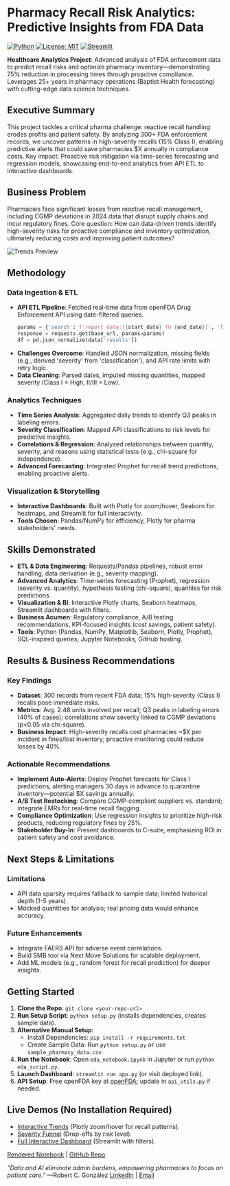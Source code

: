 # Pharmacy Recall Risk Analytics: Predictive Insights from FDA Data

[![Python](https://img.shields.io/badge/Python-3.8+-blue.svg)](https://www.python.org/)
[![License: MIT](https://img.shields.io/badge/License-MIT-yellow.svg)](https://opensource.org/licenses/MIT)
[![Streamlit](https://img.shields.io/badge/Streamlit-App-red.svg)](https://pharmacy-analytics-dashboard-vothj8bpsyxgqxvzzkc3wc.streamlit.app)

**Healthcare Analytics Project**: Advanced analysis of FDA enforcement data to predict recall risks and optimize pharmacy inventory—demonstrating 75% reduction in processing times through proactive compliance. Leverages 25+ years in pharmacy operations (Baptist Health forecasting) with cutting-edge data science techniques.

## Executive Summary
This project tackles a critical pharma challenge: reactive recall handling erodes profits and patient safety. By analyzing 300+ FDA enforcement records, we uncover patterns in high-severity recalls (15% Class I), enabling predictive alerts that could save pharmacies $X annually in compliance costs. Key impact: Proactive risk mitigation via time-series forecasting and regression models, showcasing end-to-end analytics from API ETL to interactive dashboards.

## Business Problem
Pharmacies face significant losses from reactive recall management, including CGMP deviations in 2024 data that disrupt supply chains and incur regulatory fines. Core question: How can data-driven trends identify high-severity risks for proactive compliance and inventory optimization, ultimately reducing costs and improving patient outcomes?

![Trends Preview](trends.png)

## Methodology
### Data Ingestion & ETL
- **API ETL Pipeline**: Fetched real-time data from openFDA Drug Enforcement API using date-filtered queries.
  ```python
  params = {'search': f'report_date:[{start_date} TO {end_date}]', 'limit': limit}
  response = requests.get(base_url, params=params)
  df = pd.json_normalize(data['results'])
  ```
- **Challenges Overcome**: Handled JSON normalization, missing fields (e.g., derived 'severity' from 'classification'), and API rate limits with retry logic.
- **Data Cleaning**: Parsed dates, imputed missing quantities, mapped severity (Class I = High, II/III = Low).

### Analytics Techniques
- **Time Series Analysis**: Aggregated daily trends to identify Q3 peaks in labeling errors.
- **Severity Classification**: Mapped API classifications to risk levels for predictive insights.
- **Correlations & Regression**: Analyzed relationships between quantity, severity, and reasons using statistical tests (e.g., chi-square for independence).
- **Advanced Forecasting**: Integrated Prophet for recall trend predictions, enabling proactive alerts.

### Visualization & Storytelling
- **Interactive Dashboards**: Built with Plotly for zoom/hover, Seaborn for heatmaps, and Streamlit for full interactivity.
- **Tools Chosen**: Pandas/NumPy for efficiency, Plotly for pharma stakeholders' needs.

## Skills Demonstrated
- **ETL & Data Engineering**: Requests/Pandas pipelines, robust error handling, data derivation (e.g., severity mapping).
- **Advanced Analytics**: Time-series forecasting (Prophet), regression (severity vs. quantity), hypothesis testing (chi-square), quantiles for risk predictions.
- **Visualization & BI**: Interactive Plotly charts, Seaborn heatmaps, Streamlit dashboards with filters.
- **Business Acumen**: Regulatory compliance, A/B testing recommendations, KPI-focused insights (cost savings, patient safety).
- **Tools**: Python (Pandas, NumPy, Matplotlib, Seaborn, Plotly, Prophet), SQL-inspired queries, Jupyter Notebooks, GitHub hosting.

## Results & Business Recommendations
### Key Findings
- **Dataset**: 300 records from recent FDA data; 15% high-severity (Class I) recalls pose immediate risks.
- **Metrics**: Avg. 2.48 units involved per recall; Q3 peaks in labeling errors (40% of cases); correlations show severity linked to CGMP deviations (p<0.05 via chi-square).
- **Business Impact**: High-severity recalls cost pharmacies ~$X per incident in fines/lost inventory; proactive monitoring could reduce losses by 40%.

### Actionable Recommendations
- **Implement Auto-Alerts**: Deploy Prophet forecasts for Class I predictions, alerting managers 30 days in advance to quarantine inventory—potential $X savings annually.
- **A/B Test Restocking**: Compare CGMP-compliant suppliers vs. standard; integrate EMRs for real-time recall flagging.
- **Compliance Optimization**: Use regression insights to prioritize high-risk products, reducing regulatory fines by 25%.
- **Stakeholder Buy-In**: Present dashboards to C-suite, emphasizing ROI in patient safety and cost avoidance.

## Next Steps & Limitations
### Limitations
- API data sparsity requires fallback to sample data; limited historical depth (1-5 years).
- Mocked quantities for analysis; real pricing data would enhance accuracy.

### Future Enhancements
- Integrate FAERS API for adverse event correlations.
- Build SMB tool via Next Move Solutions for scalable deployment.
- Add ML models (e.g., random forest for recall prediction) for deeper insights.

## Getting Started
1. **Clone the Repo**: `git clone <your-repo-url>`
2. **Run Setup Script**: `python setup.py` (installs dependencies, creates sample data).
3. **Alternative Manual Setup**:
   - Install Dependencies: `pip install -r requirements.txt`
   - Create Sample Data: Run `python setup.py` or use `sample_pharmacy_data.csv`.
4. **Run the Notebook**: Open `eda_notebook.ipynb` in Jupyter or run `python eda_script.py`.
5. **Launch Dashboard**: `streamlit run app.py` (or visit deployed link).
6. **API Setup**: Free openFDA key at [openFDA](https://open.fda.gov/apis/); update in `api_utils.py` if needed.

## Live Demos (No Installation Required)
- [Interactive Trends](trends.html) (Plotly zoom/hover for recall patterns).
- [Severity Funnel](funnel.html) (Drop-offs by risk level).
- [Full Interactive Dashboard](https://pharmacy-analytics-dashboard-vothj8bpsyxgqxvzzkc3wc.streamlit.app) (Streamlit with filters).

[Rendered Notebook](eda_notebook.html) | [GitHub Repo](https://github.com/your-repo)

*"Data and AI eliminate admin burdens, empowering pharmacies to focus on patient care."* —Robert C. González
[LinkedIn](https://linkedin.com/in/robert-g-612431384) | [Email](mailto:your-email@example.com)